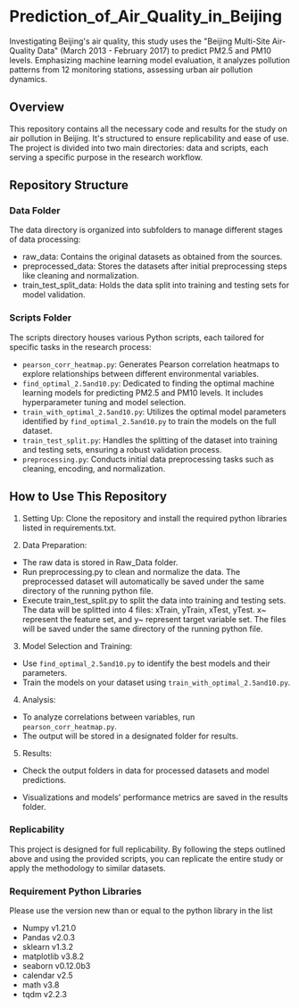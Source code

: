 # Prediction_of_Air_Quality_in_Beijing
Investigating Beijing's air quality, this study uses the "Beijing Multi-Site Air-Quality Data" (March 2013 - February 2017) to predict PM2.5 and PM10 levels. Emphasizing machine learning model evaluation, it analyzes pollution patterns from 12 monitoring stations, assessing urban air pollution dynamics.

## Overview
This repository contains all the necessary code and results for the study on air pollution in Beijing. It's structured to ensure replicability and ease of use. The project is divided into two main directories: data and scripts, each serving a specific purpose in the research workflow.

## Repository Structure
### Data Folder
The data directory is organized into subfolders to manage different stages of data processing:

- raw_data: Contains the original datasets as obtained from the sources.
- preprocessed_data: Stores the datasets after initial preprocessing steps like cleaning and normalization.
- train_test_split_data: Holds the data split into training and testing sets for model validation.

### Scripts Folder
The scripts directory houses various Python scripts, each tailored for specific tasks in the research process:

- `pearson_corr_heatmap.py`: Generates Pearson correlation heatmaps to explore relationships between different environmental variables.
- `find_optimal_2.5and10.py`: Dedicated to finding the optimal machine learning models for predicting PM2.5 and PM10 levels. It includes hyperparameter tuning and model selection.
- `train_with_optimal_2.5and10.py`: Utilizes the optimal model parameters identified by `find_optimal_2.5and10.py` to train the models on the full dataset.
- `train_test_split.py`: Handles the splitting of the dataset into training and testing sets, ensuring a robust validation process.
- `preprocessing.py`: Conducts initial data preprocessing tasks such as cleaning, encoding, and normalization.

## How to Use This Repository

1) Setting Up: Clone the repository and install the required python libraries listed in requirements.txt.

2) Data Preparation:

- The raw data is stored in Raw_Data folder.
- Run preprocessing.py to clean and normalize the data. The preprocessed dataset will automatically be saved under the same directory of the running python file.
- Execute train_test_split.py to split the data into training and testing sets. The data will be splitted into 4 files: xTrain, yTrain, xTest, yTest. x~ represent the feature set, and y~ represent target variable set. The files will be saved under the same directory of the running python file.

3) Model Selection and Training:

- Use `find_optimal_2.5and10.py` to identify the best models and their parameters.
- Train the models on your dataset using `train_with_optimal_2.5and10.py`.

4) Analysis:

- To analyze correlations between variables, run `pearson_corr_heatmap.py`.
- The output will be stored in a designated folder for results.
  
5) Results:

- Check the output folders in data for processed datasets and model predictions.

- Visualizations and models' performance metrics are saved in the results folder.

### Replicability
This project is designed for full replicability. By following the steps outlined above and using the provided scripts, you can replicate the entire study or apply the methodology to similar datasets.

### Requirement Python Libraries
Please use the version new than or equal to the python library in the list
 - Numpy v1.21.0
 - Pandas v2.0.3
 - sklearn v1.3.2
 - matplotlib v3.8.2
 - seaborn v0.12.0b3
 - calendar v2.5
 - math v3.8
 - tqdm v2.2.3
